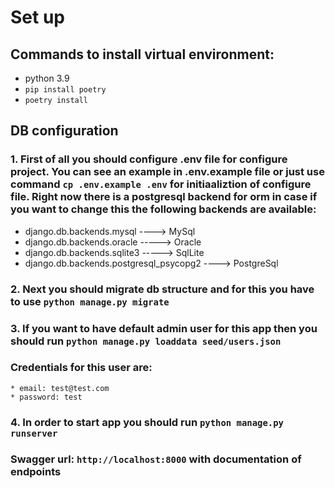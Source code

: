 # Set up
## Commands to install virtual environment:
* python 3.9
* `pip install poetry`
* `poetry install`

## DB configuration
### 1. First of all you should configure .env file for configure project. You can see an example in .env.example file or just use command `cp .env.example .env` for initiaaliztion of configure file. Right now there is a postgresql backend for orm in case if you want to change this the following backends are available:

* django.db.backends.mysql ----> MySql
* django.db.backends.oracle -----> Oracle
* django.db.backends.sqlite3 -----> SqlLite
* django.db.backends.postgresql_psycopg2 ----> PostgreSql

### 2. Next you should migrate db structure and for this you have to use `python manage.py migrate`
### 3. If you want to have default admin user for this app then you should run `python manage.py loaddata seed/users.json`
### Credentials for this user are:
    * email: test@test.com
    * password: test

### 4. In order to start app you should run `python manage.py runserver`

### Swagger url: `http://localhost:8000` with documentation of endpoints
